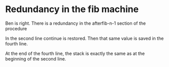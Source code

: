 # Redundancy in the fib machine

Ben is right. There is a redundancy in the afterfib-n-1 section of the 
procedure

In the second line continue is restored. Then that same value is 
saved in the fourth line. 

At the end of the fourth line, the stack is exactly the same as at the 
beginning of the second line. 
